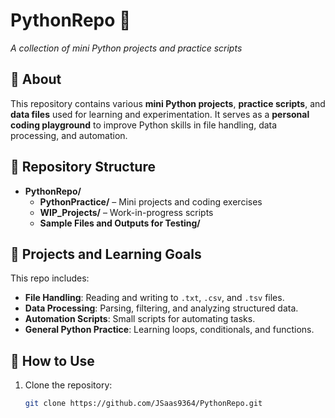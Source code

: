 # PythonRepo 🐍  
*A collection of mini Python projects and practice scripts*  

## 📌 About  
This repository contains various **mini Python projects**, **practice scripts**, and **data files** used for learning and experimentation. It serves as a **personal coding playground** to improve Python skills in file handling, data processing, and automation.

## 📂 Repository Structure
- **PythonRepo/**
  - **PythonPractice/** – Mini projects and coding exercises
  - **WIP_Projects/** – Work-in-progress scripts
  - **Sample Files and Outputs for Testing/**

## 📌 Projects and Learning Goals  
This repo includes:
- **File Handling**: Reading and writing to `.txt`, `.csv`, and `.tsv` files.  
- **Data Processing**: Parsing, filtering, and analyzing structured data.  
- **Automation Scripts**: Small scripts for automating tasks.  
- **General Python Practice**: Learning loops, conditionals, and functions.  

## 🚀 How to Use  
1. Clone the repository:  
   ```bash
   git clone https://github.com/JSaas9364/PythonRepo.git
